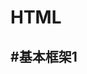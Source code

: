 # HTML
#基本框架1
---
<!DOCTYPE>
<html>
  <head>
    <style>
      
    </style>
  </head>
  <body>
    
  </body>
</html>
---
#表格标签4
<table>
  <thead>
  <tr>
    <td>
    </td>
    <td>
    </td>
  </tr> 
  </thead>
  <tbody>
  <tr><td></td></tr>
  
    
  </tbody>
</table>
|姓名|年龄|成绩|
|zsw|19|100|

#标签4



